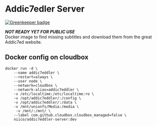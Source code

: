 # Addic7edler Server

[![Greenkeeper badge](https://badges.greenkeeper.io/niicojs/addic7eddler-server.svg)](https://greenkeeper.io/)

***NOT READY YET FOR PUBLIC USE***  
Docker image to find missing subtitles and download them from the great Addic7ed website.  

## Docker config on cloudbox

```
docker run -d \
    --name addic7eddler \
    --restart=always \
    --user node \
    --network=cloudbox \
    --network-alias=addic7eddler \
    -v /etc/localtime:/etc/localtime:ro \
    -v /opt/addic7eddler/:/config \
    -v /opt/addic7eddler/:/data \
    -v /mnt/unionfs/Media:/media \
     -v /mnt/:/mnt/ \
    --label com.github.cloudbox.cloudbox_managed=false \
    niico/addic7eddler-server:dev
```

